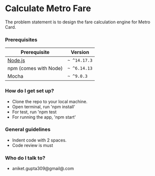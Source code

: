 # Calculate Metro Fare #

The problem statement is to design the fare calculation engine for Metro Card.

### Prerequisites

| Prerequisite                                | Version |
| ------------------------------------------- | ------- |
| [Node.js](http://nodejs.org)                | `~ ^14.17.3`  |
| npm (comes with Node)                       | `~ ^6.14.13`  |
| Mocha                                       | `~ ^9.0.3`    |

### How do I get set up? ###

* Clone the repo to your local machine.
* Open terminal, run 'npm install'
* For test, run 'npm test
* For running the app, 'npm start'


### General guidelines ###

* Indent code with 2 spaces.
* Code review is must

### Who do I talk to? ###

* aniket.gupta309@gmail@.com
